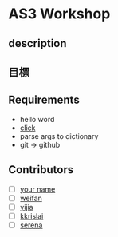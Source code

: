 # AS3 Workshop

## description

## 目標

## Requirements

- hello word
- [click](https://click.palletsprojects.com/en/8.1.x/)
- parse args to dictionary
- git -> github

## Contributors

- [ ] [your name](github.url)
- [ ] [weifan](https://github.com/p988744)
- [ ] [yijia](https://github.com/victoria.304040)
- [ ] [kkrislai](https://github.com/kkrislai)
- [ ] [serena](https://github.com/ssserena0412)

